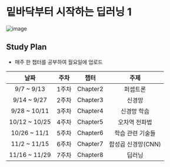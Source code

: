 # 밑바닥부터 시작하는 딥러닝 1
![image](https://www.hanbit.co.kr/data/books/B8475831198_l.jpg)


## Study Plan
- 매주 한 챕터를 공부하여 월요일에 업로드
 
|날짜|주차|챕터|주제|
|:---:|:---:|:---:|:---:|
|9/7 ~ 9/13|1주차|Chapter2|퍼셉트론|
|9/14 ~ 9/27|2주차|Chapter3|신경망|
|9/28 ~ 10/11|3주차|Chapter4|신경망 학습|
|10/12 ~ 10/25|4주차|Chapter5|오차역 전파법|
|10/26 ~ 11/1|5주차|Chapter6|학습 관련 기술들|
|11/2 ~ 11/15|6주차|Chapter7|합성곱 신경망(CNN)|
|11/16 ~ 11/29|7주차|Chapter8|딥러닝|

